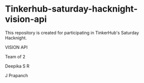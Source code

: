 # Tinkerhub-saturday-hacknight-vision-api

This repository is created for participating in TinkerHub's Saturday Hacknight.

VISION API

Team of 2

Deepika S R 

J Prapanch
